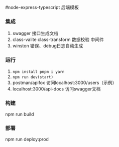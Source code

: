 #node-express-typescript 后端模板

### 集成 
1. swagger 接口生成文档
2. class-valite class-transform 数据校验 中间件
3. winston 错误、debug日志自动生成

### 运行
1. ` npm install
  pnpm i
  yarn
  `
2. `npm run dev(start)`
3. postman/apifox 访问localhost:3000/users（示例）
4. localhost:3000/api-docs 访问swagger文档

### 构建
npm run build

### 部署
npm run deploy:prod
